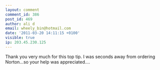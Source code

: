 ```yaml
---
layout: comment
comment_id: 386
post_id: 469
author: ali d
email: wheely_bin@hotmail.com
date: '2011-03-20 14:11:15 +0100'
visible: true
ip: 203.45.230.125
---
```

Thank you very much for this top tip. I was seconds away from ordering Norton...so your help was appreciated....
